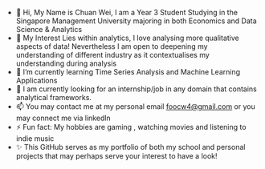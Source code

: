 - 👋 Hi, My Name is Chuan Wei, I am a Year 3 Student Studying in the Singapore Management University majoring in both Economics and Data Science & Analytics
- 👀 My Interest Lies within analytics, I love analysing more qualitative aspects of data!
  Nevertheless I am open to deepening my understanding of different industry as it contextualises my understanding during analysis
- 🌱 I’m currently learning Time Series Analysis and Machine Learning Applications
- 💞️ I am currently looking for an internship/job in any domain that contains analytical frameworks.
- 📫 You may contact me at my personal email foocw4@gmail.com or you may connect me via linkedln
- ⚡ Fun fact: My hobbies are gaming , watching movies and listening to indie music
- ✨ This GitHub serves as my portfolio of both my school and personal projects that may perhaps serve your interest to have a look!

<!---
foofooweiwei/foofooweiwei is a ✨ special ✨ repository because its `README.md` (this file) appears on your GitHub profile.
You can click the Preview link to take a look at your changes.
--->
